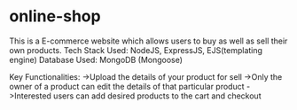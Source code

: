 # online-shop
This is a E-commerce website which allows users to buy as well as sell their own products.
Tech Stack Used: NodeJS, ExpressJS, EJS(templating engine) 
Database Used: MongoDB (Mongoose)

Key Functionalities:
  ->Upload the details of your product for sell
  ->Only the owner of a product can edit the details of that particular product
  ->Interested users can add desired products to the cart and checkout
  

